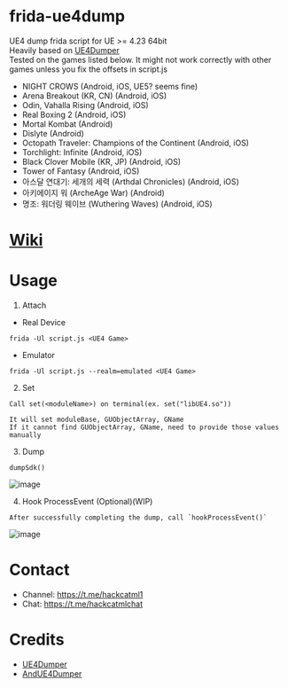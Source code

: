# frida-ue4dump
UE4 dump frida script for UE >= 4.23 64bit<br>
Heavily based on [UE4Dumper](https://github.com/kp7742/UE4Dumper)<br>
Tested on the games listed below. It might not work correctly with other games unless you fix the offsets in script.js
* NIGHT CROWS (Android, iOS, UE5? seems fine)
* Arena Breakout (KR, CN) (Android, iOS)
* Odin, Vahalla Rising (Android, iOS)
* Real Boxing 2 (Android, iOS)
* Mortal Kombat (Android)
* Dislyte (Android)
* Octopath Traveler: Champions of the Continent (Android, iOS)
* Torchlight: Infinite (Android, iOS)
* Black Clover Mobile (KR, JP) (Android, iOS)
* Tower of Fantasy (Android, iOS)
* 아스달 연대기: 세개의 세력 (Arthdal Chronicles) (Android, iOS)
* 아키에이지 워 (ArcheAge War) (Android)
* 명조: 워더링 웨이브 (Wuthering Waves) (Android, iOS)

# [Wiki](https://github.com/hackcatml/frida-ue4dump/wiki)

# Usage
1. Attach
- Real Device
```
frida -Ul script.js <UE4 Game>
```
- Emulator
```
frida -Ul script.js --realm=emulated <UE4 Game>
```

2. Set
```
Call set(<moduleName>) on terminal(ex. set("libUE4.so"))

It will set moduleBase, GUObjectArray, GName
If it cannot find GUObjectArray, GName, need to provide those values manually
```

3. Dump
```
dumpSdk()
```

![image](https://github.com/hackcatml/frida-ue4dump/assets/75507443/080cb6ee-8e60-4a45-97e9-ac36a440b136)

4. Hook ProcessEvent (Optional)(WIP)<br>
```
After successfully completing the dump, call `hookProcessEvent()`
```
![image](https://github.com/user-attachments/assets/3ce69e09-e666-4c92-a9dc-7cf99f27b285)


# Contact
- Channel: https://t.me/hackcatml1<br>
- Chat: https://t.me/hackcatmlchat

# Credits
* [UE4Dumper](https://github.com/kp7742/UE4Dumper)
* [AndUE4Dumper](https://github.com/MJx0/AndUE4Dumper)
